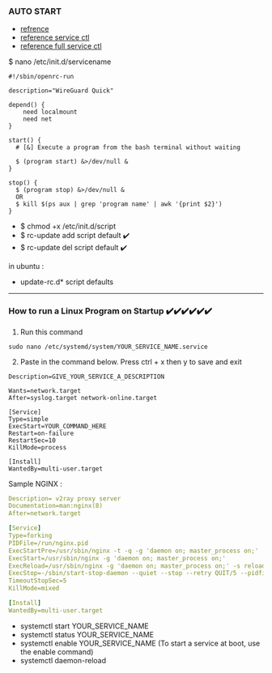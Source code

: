 ### AUTO START 
* [refrence][1]
* [reference service ctl ](https://timleland.com/how-to-run-a-linux-program-on-startup/)
* [reference full service ctl](https://www.digitalocean.com/community/tutorials/how-to-use-systemctl-to-manage-systemd-services-and-units)

$ nano /etc/init.d/servicename
```
#!/sbin/openrc-run

description="WireGuard Quick"

depend() {
    need localmount
    need net
}

start() {
  # [&] Execute a program from the bash terminal without waiting 
     
  $ (program start) &>/dev/null & 
}

stop() {
  $ (program stop) &>/dev/null &
  OR 
  $ kill $(ps aux | grep 'program name' | awk '{print $2}')
}
```
* $ chmod +x /etc/init.d/script
* $ rc-update add script default ✔️
* $ rc-update del script default ✔️

in ubuntu :
 * update-rc.d* script defaults


[1]:https://wiki.gentoo.org/wiki/OpenRC

---

### How to run a Linux Program on Startup ✔️✔️✔️✔️✔️✔️
 1. Run this command
```
sudo nano /etc/systemd/system/YOUR_SERVICE_NAME.service
```
 2. Paste in the command below. Press ctrl + x then y to save and exit
 
```
Description=GIVE_YOUR_SERVICE_A_DESCRIPTION

Wants=network.target
After=syslog.target network-online.target

[Service]
Type=simple
ExecStart=YOUR_COMMAND_HERE
Restart=on-failure
RestartSec=10
KillMode=process

[Install]
WantedBy=multi-user.target
```
Sample NGINX :
```yml
Description= v2ray proxy server 
Documentation=man:nginx(8)
After=network.target

[Service]
Type=forking
PIDFile=/run/nginx.pid
ExecStartPre=/usr/sbin/nginx -t -q -g 'daemon on; master_process on;'
ExecStart=/usr/sbin/nginx -g 'daemon on; master_process on;'
ExecReload=/usr/sbin/nginx -g 'daemon on; master_process on;' -s reload
ExecStop=-/sbin/start-stop-daemon --quiet --stop --retry QUIT/5 --pidfile /run/nginx.pid
TimeoutStopSec=5
KillMode=mixed

[Install]
WantedBy=multi-user.target
```

* systemctl start YOUR_SERVICE_NAME
* systemctl status YOUR_SERVICE_NAME
* systemctl enable YOUR_SERVICE_NAME (To start a service at boot, use the enable command)
* systemctl daemon-reload
